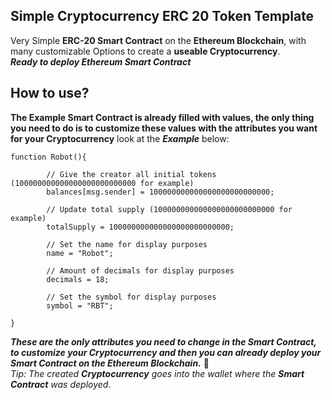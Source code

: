 ## Simple Cryptocurrency ERC 20 Token Template

Very Simple **ERC-20 Smart Contract** on the **Ethereum Blockchain**, with many customizable Options to create a **useable Cryptocurrency**.</br>
***Ready to deploy Ethereum Smart Contract***

## How to use?

**The Example Smart Contract is already filled with values, the only thing you need to do is to customize these values with the attributes you want for your Cryptocurrency** look at the ***Example*** below:

```
function Robot(){

        // Give the creator all initial tokens (100000000000000000000000000 for example)
        balances[msg.sender] = 100000000000000000000000000; 
        
        // Update total supply (100000000000000000000000000 for example)
        totalSupply = 100000000000000000000000000; 
        
        // Set the name for display purposes
        name = "Robot"; 
        
        // Amount of decimals for display purposes
        decimals = 18;  
        
        // Set the symbol for display purposes
        symbol = "RBT"; 
        
}
```

***These are the only attributes you need to change in the Smart Contract, to customize your Cryptocurrency and then you can already deploy your Smart Contract on the Ethereum Blockchain.*** 💎 </br>
*Tip: The created **Cryptocurrency** goes into the wallet where the **Smart Contract** was deployed*.